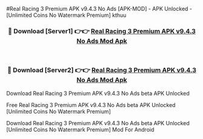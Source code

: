 #Real Racing 3 Premium APK v9.4.3 No Ads [APK-MOD] - APK Unlocked - [Unlimited Coins No Watermark Premium] kthuu



<div align="center">

<h3>🔴 Download [Server1] 👉👉 <a href="https://momento.my/?title=Real_Racing_3_Premium_APK_v9.4.3_No_Ads">Real Racing 3 Premium APK v9.4.3 No Ads Mod Apk</a></h3><br>

<h3>🔴 Download [Server2] 👉👉 <a href="https://momento.my/?title=Real_Racing_3_Premium_APK_v9.4.3_No_Ads">Real Racing 3 Premium APK v9.4.3 No Ads Mod Apk</a></h3>
</div>



Download Real Racing 3 Premium APK v9.4.3 No Ads beta APK Unlocked

Free Real Racing 3 Premium APK v9.4.3 No Ads beta APK Unlocked [Unlimited Coins No Watermark Premium]

Download Real Racing 3 Premium APK v9.4.3 No Ads beta APK Unlocked [Unlimited Coins No Watermark Premium] Mod For Android
